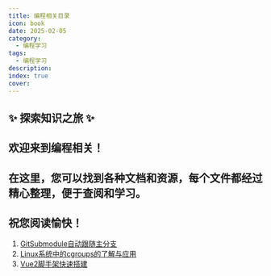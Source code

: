 ```yaml
---
title: 编程相关目录
icon: book
date: 2025-02-05
category:
  - 编程学习
tags:
  - 编程学习
description: 
index: true
cover:
---
```


## ✨ 探索知识之旅 ✨

## 欢迎来到编程相关！
## 在这里，您可以找到各种文档和资源，每个文件都经过精心整理，便于查阅和学习。
## 祝您阅读愉快！

1. [GitSubmodule自动跟随主分支](./编程相关/GitSubmodule自动跟随主分支)
2. [Linux系统中的cgroups的了解与应用](./编程相关/Linux系统中的cgroups的了解与应用)
3. [Vue2脚手架快速搭建](./编程相关/Vue2脚手架快速搭建)
